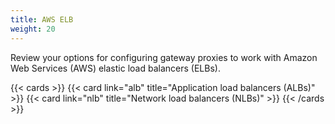 ```yaml
---
title: AWS ELB
weight: 20
---
```


Review your options for configuring gateway proxies to work with Amazon Web Services (AWS) elastic load balancers (ELBs).

{{< cards >}}
  {{< card link="alb" title="Application load balancers (ALBs)" >}}
  {{< card link="nlb" title="Network load balancers (NLBs)" >}}
{{< /cards >}}